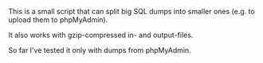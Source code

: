 This is a small script that can split big SQL dumps into smaller ones (e.g. to upload them to phpMyAdmin).

It also works with gzip-compressed in- and output-files.

So far I've tested it only with dumps from phpMyAdmin.
